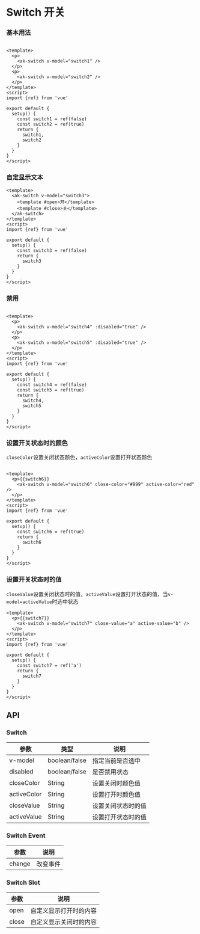 <!-- Created by 337547038 on 2021/6/15 0015. -->

# Switch 开关

### 基本用法

```vue demo

<template>
  <p>
    <ak-switch v-model="switch1" />
  </p>
  <p>
    <ak-switch v-model="switch2" />
  </p>
</template>
<script>
import {ref} from 'vue'

export default {
  setup() {
    const switch1 = ref(false)
    const switch2 = ref(true)
    return {
      switch1,
      switch2
    }
  }
}
</script>
```

### 自定显示文本

```vue demo
<template>
  <ak-switch v-model="switch3">
    <template #open>开</template>
    <template #close>关</template>
  </ak-switch>
</template>
<script>
import {ref} from 'vue'

export default {
  setup() {
    const switch3 = ref(false)
    return {
      switch3
    }
  }
}
</script>
```

### 禁用

```vue demo

<template>
  <p>
    <ak-switch v-model="switch4" :disabled="true" />
  </p>
  <p>
    <ak-switch v-model="switch5" :disabled="true" />
  </p>
</template>
<script>
import {ref} from 'vue'

export default {
  setup() {
    const switch4 = ref(false)
    const switch5 = ref(true)
    return {
      switch4,
      switch5
    }
  }
}
</script>

```

### 设置开关状态时的颜色

`closeColor`设置关闭状态颜色，`activeColor`设置打开状态颜色

```vue demo

<template>
  <p>{{switch6}}
    <ak-switch v-model="switch6" close-color="#999" active-color="red" />
  </p>
</template>
<script>
import {ref} from 'vue'

export default {
  setup() {
    const switch6 = ref(true)
    return {
      switch6
    }
  }
}
</script>

```

### 设置开关状态时的值

`closeValue`设置关闭状态时的值，`activeValue`设置打开状态的值，当`v-model=activeValue`时选中状态

```vue demo
<template>
  <p>{{switch7}}
    <ak-switch v-model="switch7" close-value="a" active-value="b" />
  </p>
</template>
<script>
import {ref} from 'vue'

export default {
  setup() {
    const switch7 = ref('a')
    return {
      switch7
    }
  }
}
</script>
```

## API

### Switch

|参数|类型|说明|
|----------|--------------|--------|
|v-model        | boolean/false  |指定当前是否选中|
|disabled       | boolean/false  |是否禁用状态|
|closeColor     | String         |设置关闭时颜色值|
|activeColor    | String         |设置打开时颜色值|
|closeValue     | String         |设置关闭状态时的值|
|activeValue    | String         |设置打开状态时的值|

### Switch Event

|参数|说明|
|----------|--------------|
|change           | 改变事件|

### Switch Slot

|参数|说明|
|----------|--------------|
|open           | 自定义显示打开时的内容|
|close          | 自定义显示关闭时的内容|
